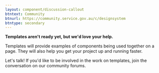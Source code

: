 ```yaml
---
layout: component/discussion-callout
btntext: Community
btnurl: https://community.service.gov.au/c/designsystem
btntype: secondary
---
```


**Templates aren't ready yet, but we'd love your help.**

Templates will provide examples of components being used together on a page. They will also help you get your project up and running faster.

Let's talk! If you'd like to be involved in the work on templates, join the conversation on our community forums.
